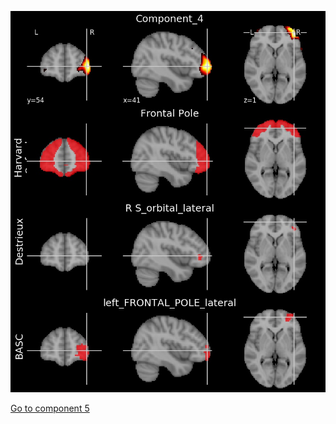 ![4](preliminary/4.jpg "Component 4")

[Go to component 5](https://parietal-inria.github.io/MODL_atlas/128/5 "Component 5")
